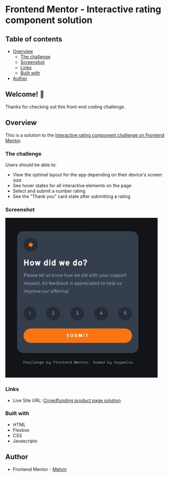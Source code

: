 # Frontend Mentor - Interactive rating component solution

## Table of contents

-  [Overview](#overview)
   -  [The challenge](#the-challenge)
   -  [Screenshot](#screenshot)
   -  [Links](#links)
   -  [Built with](#built-with)
-  [Author](#author)

## Welcome! 👋

Thanks for checking out this front-end coding challenge.

## Overview

This is a solution to the [Interactive rating component challenge on Frontend Mentor](https://www.frontendmentor.io/challenges/interactive-rating-component-koxpeBUmI).

### The challenge

Users should be able to:

-  View the optimal layout for the app depending on their device's screen size
-  See hover states for all interactive elements on the page
-  Select and submit a number rating
-  See the "Thank you" card state after submitting a rating

### Screenshot

![Interactive rating component solution](./design/desktop-design.jpg)

### Links

-  Live Site URL: [Crowdfunding product page solution](https://boymelvs.github.io/interactive-rating-component-main)

### Built with

-  HTML
-  Flexbox
-  CSS
-  Javascripts

## Author

-  Frontend Mentor - [Melvin](https://www.frontendmentor.io/profile/boymelvs)
